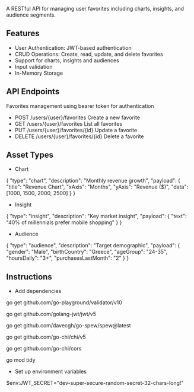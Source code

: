 A RESTful API for managing user favorites including charts, insights, and audience segments.

## Features
* User Authentication: JWT-based authentication
* CRUD Operations: Create, read, update, and delete favorites
* Support for charts, insights and audiences
* Input validation
* In-Memory Storage

## API Endpoints
Favorites management using bearer token for authentication
* POST	/users/{user}/favorites Create a new favorite	
* GET	/users/{user}/favorites	List all favorites	 
* PUT	/users/{user}/favorites/{id}	Update a favorite 
* DELETE	/users/{user}/favorites/{id}	Delete a favorite 

## Asset Types

* Chart
  
{
  "type": "chart",
  "description": "Monthly revenue growth",
  "payload": {
    "title": "Revenue Chart",
    "xAxis": "Months",
    "yAxis": "Revenue ($)",
    "data": [1000, 1500, 2000, 2500]
  }
}

* Insight
  
{
  "type": "insight",
  "description": "Key market insight",
  "payload": {
    "text": "40% of millennials prefer mobile shopping"
  }
}

* Audience
  
{
  "type": "audience",
  "description": "Target demographic",
  "payload": {
    "gender": "Male",
    "birthCountry": "Greece",
    "ageGroup": "24-35",
    "hoursDaily": "3+",
    "purchasesLastMonth": "2"
  }
}


## Instructions

* Add dependencies
  
go get github.com/go-playground/validator/v10

go get github.com/golang-jwt/jwt/v5

go get github.com/davecgh/go-spew/spew@latest

go get github.com/go-chi/chi/v5

go get github.com/go-chi/cors

go mod tidy

* Set up environment variables
  
$env:JWT_SECRET="dev-super-secure-random-secret-32-chars-long!"
